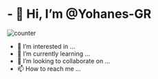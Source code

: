 # - 👋 Hi, I’m @Yohanes-GR
![counter](https://Yohanes-GR.m.pipedream.net)
- 👀 I’m interested in ...
- 🌱 I’m currently learning ...
- 💞️ I’m looking to collaborate on ...
- 📫 How to reach me ...

<!---
Yohanes-GR/Yohanes-GR is a ✨ special ✨ repository because its `README.md` (this file) appears on your GitHub profile.
You can click the Preview link to take a look at your changes.
--->
